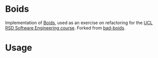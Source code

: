 Boids
=============

Implementation of [Boids](http://dl.acm.org/citation.cfm?doid=37401.37406), used as an exercise on refactoring for the [UCL RSD Software Engineering course](http://development.rc.ucl.ac.uk/training/engineering/). Forked from [bad-boids](https://github.com/jamespjh/bad-boids).

Usage
=============


